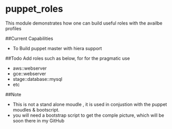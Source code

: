 # puppet_roles
This module demonstrates how one can build useful roles with the availbe profiles

##Current Capabilities
- To Build puppet master with hiera support

##Todo
Add roles such as below, for for the pragmatic use
 - aws::webserver
 - gce::webserver
 - stage::database::mysql
 - etc

##Note
- This is not a stand alone moudle , it is used in conjustion with the puppet moudles & bootscript.
- you will need a bootstrap script to get the comple picture, which will be soon there in my GitHub
